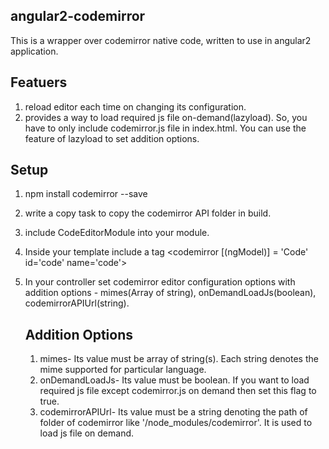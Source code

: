 angular2-codemirror
---------------------

This is a wrapper over codemirror native code, written to use in angular2 application. 

Featuers
--------
1. reload editor each time on changing its configuration.
2. provides a way to load required js file on-demand(lazyload). So, you have to only include codemirror.js file in index.html. You can use the feature of lazyload to set addition options.


Setup
------
1. npm install codemirror --save
1. write a copy task to copy the codemirror API folder in build.
2. include CodeEditorModule into your module.
3. Inside your template include a tag <codemirror [(ngModel)] = 'Code' id='code' name='code'></codemirror>
4. In your controller set codemirror editor configuration options with addition options - mimes(Array of string), onDemandLoadJs(boolean), codemirrorAPIUrl(string).

	Addition Options
	----------------
	1. mimes- Its value must be array of string(s). Each string denotes the mime supported for particular language.
	2. onDemandLoadJs- Its value must be boolean. If you want to load required js file except codemirror.js on demand then set this flag to true.
	3. codemirrorAPIUrl- Its value must be a string denoting the path of folder of codemirror like '/node_modules/codemirror'. It is used to load js file on demand. 